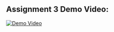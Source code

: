 ## Assignment 3 Demo Video:
[![Demo Video](https://img.youtube.com/vi/MUaL5WuoNIA/maxresdefault.jpg)](https://youtu.be/MUaL5WuoNIA)
